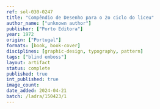 ```yaml
---
ref: sol-030-0247
title: "Compêndio de Desenho para o 2o ciclo do liceu"
author_name: ["unknown author"]
publisher: ["Porto Editora"]
year: 1972
origin: ["Portugal"]
formats: [book, book-cover]
disciplines: [graphic-design, typography, pattern]
tags: ["blind emboss"]
layout: artifact
status: complete
published: true
int_published: true
image_count:
date_added: 2024-04-21
batch: /ladra/150423/1
---
```

